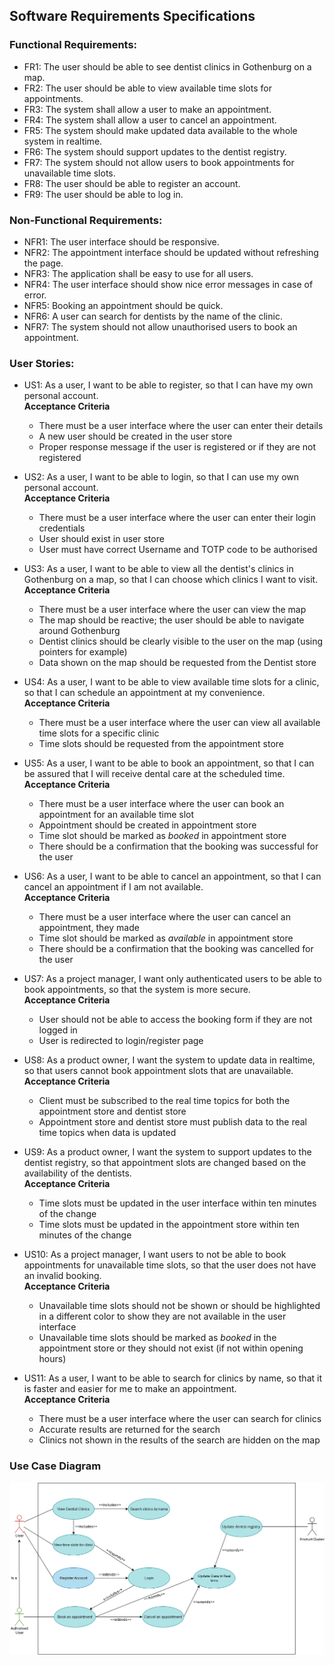 ## Software Requirements Specifications

### Functional Requirements:
- FR1: The user should be able to see dentist clinics in Gothenburg on a map.  
- FR2: The user should be able to view available time slots for appointments. 
- FR3: The system shall allow a user to make an appointment.
- FR4: The system shall allow a user to cancel an appointment.
- FR5: The system should make updated data available to the whole system in realtime.
- FR6: The system should support updates to the dentist registry.
- FR7: The system should not allow users to book appointments for unavailable time slots.
- FR8: The user should be able to register an account.
- FR9: The user should be able to log in.
  
### Non-Functional Requirements:  
- NFR1: The user interface should be responsive.
- NFR2: The appointment interface should be updated without refreshing the page.
- NFR3: The application shall be easy to use for all users.
- NFR4: The user interface should show nice error messages in case of error.
- NFR5: Booking an appointment should be quick.
- NFR6: A user can search for dentists by the name of the clinic. 
- NFR7: The system should not allow unauthorised users to book an appointment.

### User Stories:
- US1: As a user, I want to be able to register, so that I can have my own personal account.  
**Acceptance Criteria**
  - There must be a user interface where the user can enter their details
  - A new user should be created in the user store
  - Proper response message if the user is registered or if they are not registered

- US2: As a user, I want to be able to login, so that I can use my own personal account.  
**Acceptance Criteria**
  - There must be a user interface where the user can enter their login credentials
  - User should exist in user store
  - User must have correct Username and TOTP code to be authorised

- US3: As a user, I want to be able to view all the dentist's clinics in Gothenburg on a map, so that I can choose which clinics I want to visit.  
**Acceptance Criteria**
  - There must be a user interface where the user can view the map
  - The map should be reactive; the user should be able to navigate around Gothenburg
  - Dentist clinics should be clearly visible to the user on the map (using pointers for example)
  - Data shown on the map should be requested from the Dentist store

- US4: As a user, I want to be able to view available time slots for a clinic, so that I can schedule an appointment at my convenience.  
**Acceptance Criteria**
  - There must be a user interface where the user can view all available time slots for a specific clinic
  - Time slots should be requested from the appointment store

- US5: As a user, I want to be able to book an appointment, so that I can be assured that I will receive dental care at the scheduled time.  
**Acceptance Criteria**
  - There must be a user interface where the user can book an appointment for an available time slot
  - Appointment should be created in appointment store
  - Time slot should be marked as *booked* in appointment store
  - There should be a confirmation that the booking was successful for the user

- US6: As a user, I want to be able to cancel an appointment, so that I can cancel an appointment if I am not available.  
**Acceptance Criteria**
  - There must be a user interface where the user can cancel an appointment, they made
  - Time slot should be marked as *available* in appointment store
  - There should be a confirmation that the booking was cancelled for the user

- US7: As a project manager, I want only authenticated users to be able to book appointments, so that the system is more secure.  
**Acceptance Criteria**
  - User should not be able to access the booking form if they are not logged in
  - User is redirected to login/register page

- US8: As a product owner, I want the system to update data in realtime, so that users cannot book appointment slots that are unavailable.  
**Acceptance Criteria**
  - Client must be subscribed to the real time topics for both the appointment store and dentist store
  - Appointment store and dentist store must publish data to the real time topics when data is updated

- US9: As a product owner, I want the system to support updates to the dentist registry, so that appointment slots are changed based on the availability of the dentists.  
**Acceptance Criteria**
  - Time slots must be updated in the user interface within ten minutes of the change
  - Time slots must be updated in the appointment store within ten minutes of the change

- US10: As a project manager, I want users to not be able to book appointments for unavailable time slots, so that the user does not have an invalid booking.  
**Acceptance Criteria**
  - Unavailable time slots should not be shown or should be highlighted in a different color to show they are not available in the user interface
  - Unavailable time slots should be marked as *booked* in the appointment store or they should not exist (if not within opening hours)

- US11: As a user, I want to be able to search for clinics by name, so that it is faster and easier for me to make an appointment.  
**Acceptance Criteria**
  - There must be a user interface where the user can search for clinics
  - Accurate results are returned for the search
  - Clinics not shown in the results of the search are hidden on the map

### Use Case Diagram
![](media/use_case_diagram.png)
